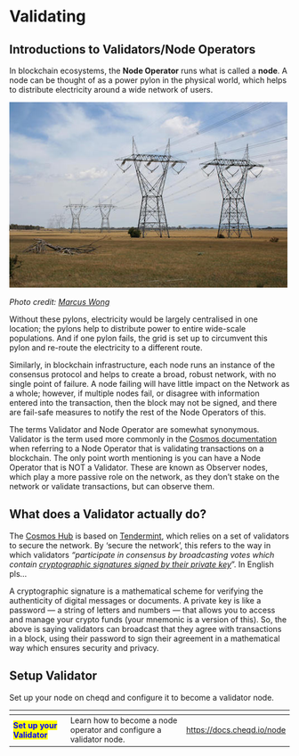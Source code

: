 # Validating

## Introductions to Validators/Node Operators

In blockchain ecosystems, the **Node Operator** runs what is called a **node**. A node can be thought of as a power pylon in the physical world, which helps to distribute electricity around a wide network of users.

![Overhead power lines](<../../../.gitbook/assets/Power Lines.jpg>)

_Photo credit:_ [_Marcus Wong_](https://en.wikipedia.org/wiki/File:500kv-power-lines-australia.jpg)

Without these pylons, electricity would be largely centralised in one location; the pylons help to distribute power to entire wide-scale populations. And if one pylon fails, the grid is set up to circumvent this pylon and re-route the electricity to a different route.

Similarly, in blockchain infrastructure, each node runs an instance of the consensus protocol and helps to create a broad, robust network, with no single point of failure. A node failing will have little impact on the Network as a whole; however, if multiple nodes fail, or disagree with information entered into the transaction, then the block may not be signed, and there are fail-safe measures to notify the rest of the Node Operators of this.

The terms Validator and Node Operator are somewhat synonymous. Validator is the term used more commonly in the [Cosmos documentation](https://docs.cosmos.network/) when referring to a Node Operator that is validating transactions on a blockchain. The only point worth mentioning is you can have a Node Operator that is NOT a Validator. These are known as Observer nodes, which play a more passive role on the network, as they don’t stake on the network or validate transactions, but can observe them.

## What does a Validator actually do?

The [Cosmos Hub](https://hub.cosmos.network/main/getting-started/what-is-gaia.html) is based on [Tendermint](https://docs.tendermint.com/v0.34/introduction/what-is-tendermint.html), which relies on a set of validators to secure the network. By ‘secure the network’, this refers to the way in which validators _“participate in consensus by broadcasting votes which contain_ [_cryptographic signatures signed by their private key_](https://hub.cosmos.network/main/validators/validator-faq.html)”. In English pls…

A cryptographic signature is a mathematical scheme for verifying the authenticity of digital messages or documents. A private key is like a password — a string of letters and numbers — that allows you to access and manage your crypto funds (your mnemonic is a version of this). So, the above is saying validators can broadcast that they agree with transactions in a block, using their password to sign their agreement in a mathematical way which ensures security and privacy.

## Setup Validator

Set up your node on cheqd and configure it to become a validator node.

<table data-card-size="large" data-view="cards"><thead><tr><th></th><th></th><th data-hidden data-card-target data-type="content-ref"></th></tr></thead><tbody><tr><td><mark style="color:blue;"><strong>Set up your Validator</strong></mark></td><td>Learn how to become a node operator and configure a validator node.</td><td><a href="https://docs.cheqd.io/node">https://docs.cheqd.io/node</a></td></tr></tbody></table>
